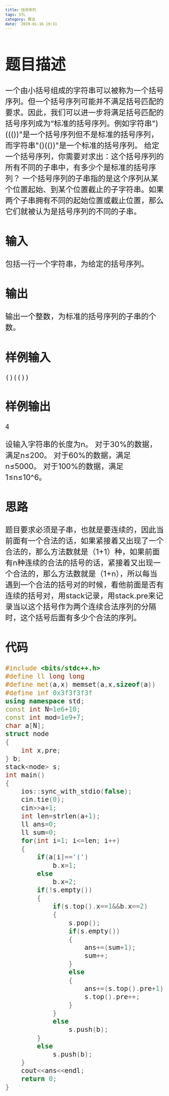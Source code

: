 ```yaml
---
title: 括号序列
tags: STL
category: 算法
date:  2019-01-16 19:31
---
```


<font size=5> 

# 题目描述

一个由小括号组成的字符串可以被称为一个括号序列。但一个括号序列可能并不满足括号匹配的要求。因此，我们可以进一步将满足括号匹配的括号序列成为“标准的括号序列。例如字符串")((())"是一个括号序列但不是标准的括号序列，而字符串"()(())"是一个标准的括号序列。
给定一个括号序列，你需要对求出：这个括号序列的所有不同的子串中，有多少个是标准的括号序列？
一个括号序列的子串指的是这个序列从某个位置起始、到某个位置截止的子字符串。如果两个子串拥有不同的起始位置或截止位置，那么它们就被认为是括号序列的不同的子串。

## 输入

包括一行一个字符串，为给定的括号序列。

## 输出

输出一个整数，为标准的括号序列的子串的个数。

## 样例输入



```
()(())
```

## 样例输出



```
4
```

设输入字符串的长度为n。
对于30%的数据，满足n≤200。
对于60%的数据，满足n≤5000。
对于100%的数据，满足1≤n≤10^6。

## 思路

题目要求必须是子串，也就是要连续的，因此当前面有一个合法的话，如果紧接着又出现了一个合法的，那么方法数就是（1+1）种，如果前面有n种连续的合法的括号的话，紧接着又出现一个合法的，那么方法数就是（1+n），所以每当遇到一个合法的括号对的时候，看他前面是否有连续的括号对，用stack记录，用stack.pre来记录当以这个括号作为两个连续合法序列的分隔时，这个括号后面有多少个合法的序列。

## 代码

```c++
#include <bits/stdc++.h>
#define ll long long
#define met(a,x) memset(a,x,sizeof(a))
#define inf 0x3f3f3f3f
using namespace std;
const int N=1e6+10;
const int mod=1e9+7;
char a[N];
struct node
{
    int x,pre;
} b;
stack<node> s;
int main()
{
    ios::sync_with_stdio(false);
    cin.tie(0);
    cin>>a+1;
    int len=strlen(a+1);
    ll ans=0;
    ll sum=0;
    for(int i=1; i<=len; i++)
    {
        if(a[i]=='(')
            b.x=1;
        else
            b.x=2;
        if(!s.empty())
        {
            if(s.top().x==1&&b.x==2)
            {
                s.pop();
                if(s.empty())
                {
                    ans+=(sum+1);
                    sum++;
                }
                else
                {
                    ans+=(s.top().pre+1);
                    s.top().pre++;
                }
            }
            else
                s.push(b);
        }
        else
            s.push(b);
    }
    cout<<ans<<endl;
    return 0;
}
```

